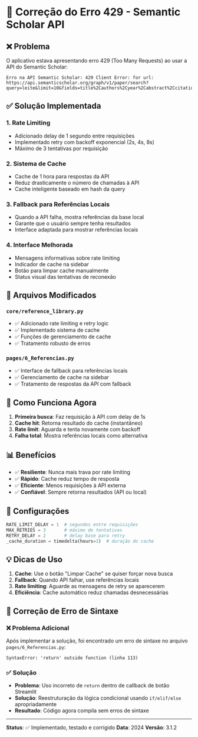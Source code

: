 # 🔧 Correção do Erro 429 - Semantic Scholar API

## ❌ Problema
O aplicativo estava apresentando erro 429 (Too Many Requests) ao usar a API do Semantic Scholar:
```
Erro na API Semantic Scholar: 429 Client Error: for url: https://api.semanticscholar.org/graph/v1/paper/search?query=leite&limit=10&fields=title%2Cauthors%2Cyear%2Cabstract%2CcitationCount%2Curl%2CopenAccessPdf%2Cvenue%2CfieldsOfStudy
```

## ✅ Solução Implementada

### 1. **Rate Limiting**
- Adicionado delay de 1 segundo entre requisições
- Implementado retry com backoff exponencial (2s, 4s, 8s)
- Máximo de 3 tentativas por requisição

### 2. **Sistema de Cache**
- Cache de 1 hora para respostas da API
- Reduz drasticamente o número de chamadas à API
- Cache inteligente baseado em hash da query

### 3. **Fallback para Referências Locais**
- Quando a API falha, mostra referências da base local
- Garante que o usuário sempre tenha resultados
- Interface adaptada para mostrar referências locais

### 4. **Interface Melhorada**
- Mensagens informativas sobre rate limiting
- Indicador de cache na sidebar
- Botão para limpar cache manualmente
- Status visual das tentativas de reconexão

## 📁 Arquivos Modificados

### `core/reference_library.py`
- ✅ Adicionado rate limiting e retry logic
- ✅ Implementado sistema de cache
- ✅ Funções de gerenciamento de cache
- ✅ Tratamento robusto de erros

### `pages/6_Referencias.py`
- ✅ Interface de fallback para referências locais
- ✅ Gerenciamento de cache na sidebar
- ✅ Tratamento de respostas da API com fallback

## 🚀 Como Funciona Agora

1. **Primeira busca**: Faz requisição à API com delay de 1s
2. **Cache hit**: Retorna resultado do cache (instantâneo)
3. **Rate limit**: Aguarda e tenta novamente com backoff
4. **Falha total**: Mostra referências locais como alternativa

## 📊 Benefícios

- ✅ **Resiliente**: Nunca mais trava por rate limiting
- ✅ **Rápido**: Cache reduz tempo de resposta
- ✅ **Eficiente**: Menos requisições à API externa
- ✅ **Confiável**: Sempre retorna resultados (API ou local)

## 🔧 Configurações

```python
RATE_LIMIT_DELAY = 1  # segundos entre requisições
MAX_RETRIES = 3       # máximo de tentativas
RETRY_DELAY = 2       # delay base para retry
_cache_duration = timedelta(hours=1)  # duração do cache
```

## 💡 Dicas de Uso

1. **Cache**: Use o botão "Limpar Cache" se quiser forçar nova busca
2. **Fallback**: Quando API falhar, use referências locais
3. **Rate limiting**: Aguarde as mensagens de retry se aparecerem
4. **Eficiência**: Cache automático reduz chamadas desnecessárias

## 🔧 Correção de Erro de Sintaxe

### ❌ Problema Adicional
Após implementar a solução, foi encontrado um erro de sintaxe no arquivo `pages/6_Referencias.py`:
```
SyntaxError: 'return' outside function (linha 113)
```

### ✅ Solução
- **Problema**: Uso incorreto de `return` dentro de callback de botão Streamlit
- **Solução**: Reestruturação da lógica condicional usando `if/elif/else` apropriadamente
- **Resultado**: Código agora compila sem erros de sintaxe

---
**Status**: ✅ Implementado, testado e corrigido
**Data**: 2024
**Versão**: 3.1.2

